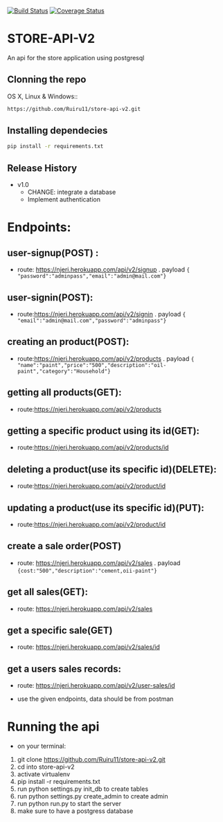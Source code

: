 [![Build Status](https://travis-ci.org/Ruiru11/store-api-v2.svg?branch=develop)](https://travis-ci.org/Ruiru11/store-api-v2)     [![Coverage Status](https://coveralls.io/repos/github/Ruiru11/store-api-v2/badge.svg?branch=develop)](https://coveralls.io/github/Ruiru11/store-api-v2?branch=develop)
# STORE-API-V2
An api for the store application using postgresql



## Clonning the repo

OS X, Linux & Windows::

```sh
https://github.com/Ruiru11/store-api-v2.git
```



## Installing dependecies 



```sh
pip install -r requirements.txt
```

## Release History

* v1.0
    * CHANGE: integrate a database
    * Implement authentication 



# Endpoints: 
## user-signup(POST) :
- route: https://njeri.herokuapp.com/api/v2/signup
. payload
 ```{ "password":"adminpass","email":"admin@mail.com"}```
 ## user-signin(POST):
- route:https://njeri.herokuapp.com/api/v2/signin
. payload
 ```{ "email":"admin@mail.com","password":"adminpass"}```
 ## creating an product(POST):
- route:https://njeri.herokuapp.com/api/v2/products
. payload
 ```{ "name":"paint","price":"500","description":"oil-paint","category":"Household"}```

 ## getting all products(GET):
- route:https://njeri.herokuapp.com/api/v2/products
 ## getting a specific product using its id(GET):
- route:https://njeri.herokuapp.com/api/v2/products/id
 ## deleting a product(use its specific id)(DELETE):
- route:https://njeri.herokuapp.com/api/v2/product/id
 ## updating a product(use its specific id)(PUT):
- route:https://njeri.herokuapp.com/api/v2/product/id
## create a sale order(POST)
- route: https://njeri.herokuapp.com/api/v2/sales
. payload
 ```{cost:"500","description":"cement,oii-paint"}```
## get all sales(GET): 
- route: https://njeri.herokuapp.com/api/v2/sales
## get a specific sale(GET)
- route: https://njeri.herokuapp.com/api/v2/sales/id
## get a users sales records:
- route: https://njeri.herokuapp.com/api/v2/user-sales/id

* use the given endpoints, data should be from postman  



# Running the api
- on your terminal:
 
 1. git clone https://github.com/Ruiru11/store-api-v2.git
 2. cd into store-api-v2
 3. activate virtualenv
 4. pip install -r requirements.txt
 5. run python settings.py init_db to create tables
 6. run python settings.py create_admin to create admin  
 4. run python run.py to start the server
 5. make sure to have a postgress database 


